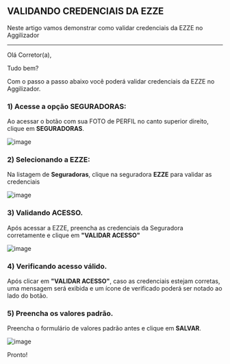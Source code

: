 ## VALIDANDO CREDENCIAIS DA EZZE
Neste artigo vamos demonstrar como validar credenciais da EZZE no Aggilizador

---

Olá Corretor(a),

Tudo bem?

Com o passo a passo abaixo você poderá validar credenciais da EZZE no Aggilizador.

### 1) Acesse a opção SEGURADORAS:

Ao acessar o botão com sua FOTO de PERFIL no canto superior direito, clique em **SEGURADORAS**.

![image](https://conversu-partner-assets.s3.sa-east-1.amazonaws.com/agger/wiki/seguradoras/validando-credenciais/c220eb72-5169-48ab-b4df-330f11a099aa.png)

### 2) Selecionando a EZZE:

Na listagem de **Seguradoras**, clique na seguradora **EZZE** para validar as credenciais

![image](https://github.com/user-attachments/assets/c8fd2cce-4eb5-4576-9daf-798acadfb6e7)

### 3) Validando ACESSO.

Após acessar a EZZE, preencha as credenciais da Seguradora corretamente e clique em **"VALIDAR ACESSO"**

![image](https://github.com/user-attachments/assets/ea9d3b14-cd40-4339-ad06-a41043d9e1a2)

### 4) Verificando acesso válido.

Após clicar em **"VALIDAR ACESSO"**, caso as credenciais estejam corretas, uma mensagem será exibida e um ícone de verificado poderá ser notado ao lado do botão.

### 5) Preencha os valores padrão.

Preencha o formulário de valores padrão antes e clique em **SALVAR**.

![image](https://github.com/user-attachments/assets/c8727e75-1f7a-479f-bb25-d9bca61e12cb)

Pronto!
